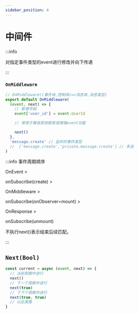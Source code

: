 ```yaml
---
sidebar_position: 4
---
```


# 中间件

:::info

对指定事件类型的event进行修改并向下传递

:::

### `OnMiddleware`

```ts title="src/middleware/**/*/mw.ts"
// OnMiddleware((事件体,控制体)=>消息体,消息类型)
export default OnMiddleware(
  (event, next) => {
    // 新增字段
    event['user_id'] = event.UserId

    // 常用于兼容其他框架或增强event功能

    next()
  },
  'message.create' // 监听的事件类型
  //  ['message.create','private.message.create'] // 多选
)
```

:::info 事件周期顺序

OnEvent >

onSubscribe(create) >

OnMiddleware >

onSubscribe(onObserver=mount) >

OnResponse >

onSubscribe(unmount)

不执行next()表示结束后续匹配。

:::

## `Next(Bool)`

```ts
const current = async (event, next) => {
  // 当前周期中进行
  next()
  // 下一个周期中进行
  next(true)
  // 下下个周期中进行
  next(true, true)
  // 以此类推
}
```
